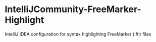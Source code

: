 # IntelliJCommunity-FreeMarker-Highlight
IntelliJ IDEA configuration for syntax highlighting FreeMarker (.ftl) files
